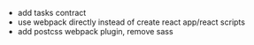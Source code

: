 - add tasks contract
- use webpack directly instead of create react app/react scripts
- add postcss webpack plugin, remove sass
